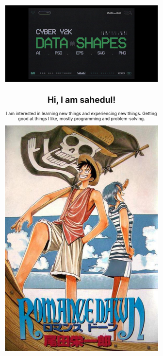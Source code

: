 ![Header](./Untitled_design.png)

<h1 align="center">  Hi, I am sahedul!  </h1>

<p align="center">I am interested in learning new things and experiencing new things. Getting good at things I like, mostly programming and problem-solving.</p>
<p><img src="t1xup2ds6n2d1.jpeg"/></p>





